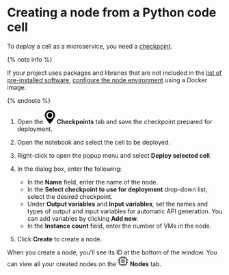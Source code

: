 # Creating a node from a Python code cell

To deploy a cell as a microservice, you need a [checkpoint](projects/checkpoints.md).

{% note info %}

If your project uses packages and libraries that are not included in the [list of pre-installed software](../concepts/preinstalled-packages.md), [configure the node environment](node-customization.md) using a Docker image.

{% endnote %}

1. Open the ![Checkpoints](../../_assets/datasphere/jupyterlab/checkpoints-panel.svg) **Checkpoints** tab and save the checkpoint prepared for deployment.

1. Open the notebook and select the cell to be deployed.

1. Right-click to open the popup menu and select **Deploy selected cell**.

1. In the dialog box, enter the following:
   * In the **Name** field, enter the name of the node.
   * In the **Select checkpoint to use for deployment** drop-down list, select the desired checkpoint.
   * Under **Output variables** and **Input variables**, set the names and types of output and input variables for automatic API generation. You can add variables by clicking **Add new**.
   * In the **Instance count** field, enter the number of VMs in the node.

1. Click **Create** to create a node.

When you create a node, you'll see its ID at the bottom of the window. You can view all your created nodes on the ![Node](../../_assets/datasphere/node.svg) **Nodes** tab.